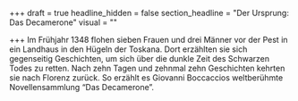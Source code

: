 +++
draft = true
headline_hidden = false
section_headline = "Der Ursprung: Das Decamerone"
visual = ""

+++
Im Frühjahr 1348 flohen sieben Frauen und drei Männer vor der Pest in ein Landhaus in den Hügeln der Toskana. Dort erzählten sie sich gegenseitig Geschichten, um sich über die dunkle Zeit des Schwarzen Todes zu retten. Nach zehn Tagen und zehnmal zehn Geschichten kehrten sie nach Florenz zurück. So erzählt es Giovanni Boccaccios weltberühmte Novellensammlung “Das Decamerone”.
